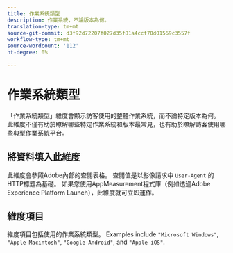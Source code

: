 ```yaml
---
title: 作業系統類型
description: 作業系統，不論版本為何。
translation-type: tm+mt
source-git-commit: d3f92d72207f027d35f81a4ccf70d01569c3557f
workflow-type: tm+mt
source-wordcount: '112'
ht-degree: 0%

---
```



# 作業系統類型

「作業系統類型」維度會顯示訪客使用的整體作業系統，而不論特定版本為何。 此維度不僅有助於瞭解哪些特定作業系統和版本最常見，也有助於瞭解訪客使用哪些典型作業系統平台。

## 將資料填入此維度

此維度會參照Adobe內部的查閱表格。 查閱值是以影像請求中 `User-Agent` 的HTTP標題為基礎。 如果您使用AppMeasurement程式庫（例如透過Adobe Experience Platform Launch），此維度就可立即運作。

## 維度項目

維度項目包括使用的作業系統類型。 Examples include `"Microsoft Windows"`, `"Apple Macintosh"`, `"Google Android"`, and `"Apple iOS"`.
